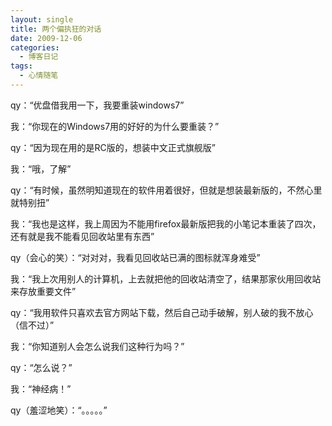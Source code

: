 ```yaml
---
layout: single
title: 两个偏执狂的对话
date: 2009-12-06
categories:
  - 博客日记
tags:
  - 心情随笔
---
```


qy：“优盘借我用一下，我要重装windows7”

我：“你现在的Windows7用的好好的为什么要重装？”

qy：“因为现在用的是RC版的，想装中文正式旗舰版”

我：“哦，了解”

qy：“有时候，虽然明知道现在的软件用着很好，但就是想装最新版的，不然心里就特别扭”

我：“我也是这样，我上周因为不能用firefox最新版把我的小笔记本重装了四次，还有就是我不能看见回收站里有东西”

qy（会心的笑）：“对对对，我看见回收站已满的图标就浑身难受”

我：“我上次用别人的计算机，上去就把他的回收站清空了，结果那家伙用回收站来存放重要文件”

qy：“我用软件只喜欢去官方网站下载，然后自己动手破解，别人破的我不放心（信不过）”

我：“你知道别人会怎么说我们这种行为吗？”

qy：“怎么说？”

我：“神经病！”

qy（羞涩地笑）：“。。。。。”
